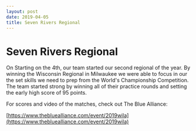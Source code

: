 ```yaml
---
layout: post
date: 2019-04-05
title: Seven Rivers Regional
---
```


# Seven Rivers Regional

On Starting on the 4th, our team started our second regional of the year.
By winning the Wisconsin Regional in Milwaukee we were able to focus in our the set skills we 
need to prep from the World's Championship Competition. The team started strong by winning all of 
their practice rounds and setting the early high score of 95 points. 


For scores and video of the matches, check out The Blue Alliance:

[https://www.thebluealliance.com/event/2019wila](https://www.thebluealliance.com/event/2019wila)